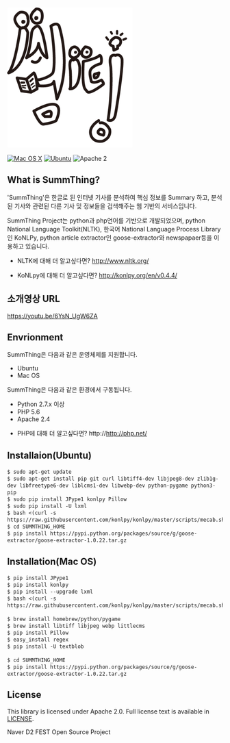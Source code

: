 ![SummThing](./img/logo.png)

[![Mac OS X](https://img.shields.io/badge/platform-osx-lightgrey.svg?style=flat)](https://developer.apple.com/swift/)
[![Ubuntu](https://img.shields.io/badge/platform-linux-lightgrey.svg?style=flat)](http://www.ubuntu.com/)
![Apache 2](https://img.shields.io/badge/license-Apache2-blue.svg?style=flat)

## What is SummThing?
'SummThing'은 한글로 된 인터넷 기사를 분석하여 핵심 정보를 Summary 하고, 분석된 기사와 관련된 다른 기사 및 정보들을 검색해주는 웹 기반의 서비스입니다. 

SummThing Project는 python과 php언어를 기반으로 개발되었으며, python National Language Toolkit(NLTK), 한국어 National Language Process Library인 KoNLPy, python article extractor인 goose-extractor와 newspapaer등을 이용하고 있습니다. 

* NLTK에 대해 더 알고싶다면?
  http://www.nltk.org/

* KoNLpy에 대해 더 알고싶다면?
  http://konlpy.org/en/v0.4.4/
  
## 소개영상 URL
https://youtu.be/6YsN_UgW6ZA

  
## Envrionment
SummThing은 다음과 같은 운영체제를 지원합니다. 
- Ubuntu
- Mac OS

SummThing은 다음과 같은 환경에서 구동됩니다. 
- Python  2.7.x 이상
- PHP 5.6
- Apache 2.4 

 * PHP에 대해 더 알고싶다면?
   http://http://php.net/
   
## Installaion(Ubuntu)
	
	$ sudo apt-get update
	$ sudo apt-get install pip git curl libtiff4-dev libjpeg8-dev zlib1g-dev libfreetype6-dev liblcms1-dev libwebp-dev python-pygame python3-pip
	$ sudo pip install JPype1 konlpy Pillow
	$ sudo pip install -U lxml
	$ bash <(curl -s https://raw.githubusercontent.com/konlpy/konlpy/master/scripts/mecab.sh)
	$ cd SUMMTHING_HOME
	$ pip install https://pypi.python.org/packages/source/g/goose-extractor/goose-extractor-1.0.22.tar.gz
	
## Installation(Mac OS)
	
	$ pip install JPype1
	$ pip install konlpy
	$ pip install --upgrade lxml
	$ bash <(curl -s https://raw.githubusercontent.com/konlpy/konlpy/master/scripts/mecab.sh)

	$ brew install homebrew/python/pygame
	$ brew install libtiff libjpeg webp littlecms
	$ pip install Pillow
	$ easy_install regex
	$ pip install -U textblob

	$ cd SUMMTHING_HOME
	$ pip install https://pypi.python.org/packages/source/g/goose-extractor/goose-extractor-1.0.22.tar.gz
	
## License
This library is licensed under Apache 2.0. Full license text is available in [LICENSE](LICENSE.txt).
	

Naver D2 FEST Open Source Project
